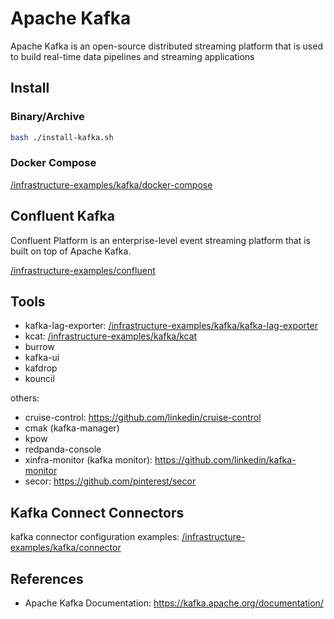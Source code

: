 # Apache Kafka

Apache Kafka is an open-source distributed streaming platform that is used to build real-time data pipelines and streaming applications

## Install

### Binary/Archive

```bash
bash ./install-kafka.sh
```

### Docker Compose

[/infrastructure-examples/kafka/docker-compose](/kafka/docker-compose/)

## Confluent Kafka

Confluent Platform is an enterprise-level event streaming platform that is built on top of Apache Kafka.

[/infrastructure-examples/confluent](/confluent/)

## Tools

- kafka-lag-exporter: [/infrastructure-examples/kafka/kafka-lag-exporter](/kafka/kafka-lag-exporter/)
- kcat: [/infrastructure-examples/kafka/kcat](/kafka/kcat/)
- burrow
- kafka-ui
- kafdrop
- kouncil

others:

- cruise-control: <https://github.com/linkedin/cruise-control>
- cmak (kafka-manager)
- kpow
- redpanda-console
- xinfra-monitor (kafka monitor): <https://github.com/linkedin/kafka-monitor>
- secor: <https://github.com/pinterest/secor>

## Kafka Connect Connectors

kafka connector configuration examples: [/infrastructure-examples/kafka/connector](/kafka/connector/)

## References

- Apache Kafka Documentation: <https://kafka.apache.org/documentation/>
